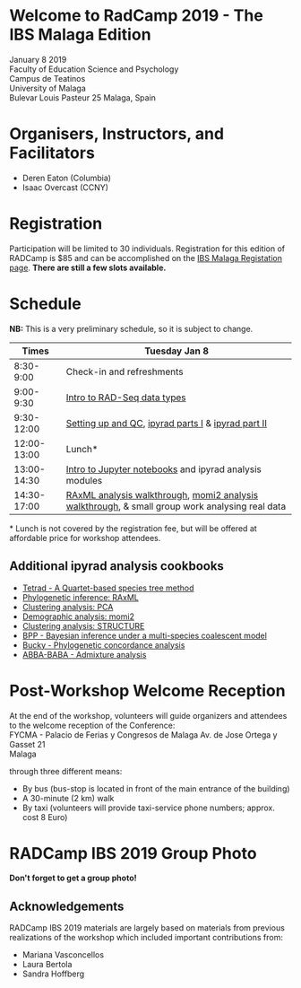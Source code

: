 # Welcome to RadCamp 2019 - The IBS Malaga Edition

January 8 2019  
Faculty of Education Science and Psychology  
Campus de Teatinos  
University of Malaga  
Bulevar Louis Pasteur 25
Malaga, Spain

# Organisers, Instructors, and Facilitators

  - Deren Eaton (Columbia)
  - Isaac Overcast (CCNY)

# Registration

Participation will be limited to 30 individuals. Registration for this edition of RADCamp is $85 and can be accomplished on the [IBS Malaga Registation page](https://www.biogeography.org/meetings/ibsmalaga2019/registration/). __There are still a few slots available.__


# Schedule

__NB:__ This is a very preliminary schedule, so it is subject to change.

Times           | Tuesday Jan 8 |
-----           | ------ |
8:30-9:00       | Check-in and refreshments |
9:00-9:30      | [Intro to RAD-Seq data types](00_Intro_RAD.md) |
9:30-12:00     | [Setting up and QC](01_setup_qc.md), [ipyrad parts I](02_ipyrad_partI_CLI.md) & [ipyrad part II](03_ipyrad_partII_CLI.md)|
12:00-13:00     | Lunch\* |
13:00-14:30     | [Intro to Jupyter notebooks](Jupyter_Notebook_Setup.md) and ipyrad analysis modules|
14:30-17:00     | [RAxML analysis walkthrough](06_RAxML_API.md), [momi2 analysis walkthrough](07_momi2_API.md), & small group work analysing real data |

\* Lunch is not covered by the registration fee, but will be offered at affordable price for workshop attendees. 

## Additional ipyrad analysis cookbooks
* [Tetrad - A Quartet-based species tree method](https://nbviewer.jupyter.org/github/dereneaton/ipyrad/blob/master/tests/cookbook-tetrad.ipynb)
* [Phylogenetic inference: RAxML](06_RAxML_API.md)
* [Clustering analysis: PCA](04_PCA_API.md)
* [Demographic analysis: momi2](07_momi2_API.md)
* [Clustering analysis: STRUCTURE](05_STRUCTURE_API.md)
* [BPP - Bayesian inference under a multi-species coalescent model](https://nbviewer.jupyter.org/github/dereneaton/ipyrad/blob/master/tests/cookbook-bpp-species-delimitation.ipynb)
* [Bucky - Phylogenetic concordance analysis](https://nbviewer.jupyter.org/github/dereneaton/ipyrad/blob/master/tests/cookbook-bucky.ipynb)
* [ABBA-BABA - Admixture analysis](https://nbviewer.jupyter.org/github/dereneaton/ipyrad/blob/master/tests/cookbook-abba-baba.ipynb)


# Post-Workshop Welcome Reception
At the end of the workshop, volunteers will guide organizers and attendees to the welcome reception of the Conference:  
    FYCMA - Palacio de Ferias y Congresos de Malaga
    Av. de Jose Ortega y Gasset 21  
    Malaga

through three different means:  
* By bus (bus-stop is located in front of the main entrance of the building)
* A 30-minute (2 km) walk
* By taxi (volunteers will provide taxi-service phone numbers; approx. cost 8 Euro)

# RADCamp IBS 2019 Group Photo
__Don't forget to get a group photo!__

## Acknowledgements
RADCamp IBS 2019 materials are largely based on materials from previous realizations of the workshop which included important contributions from:
* Mariana Vasconcellos
* Laura Bertola
* Sandra Hoffberg
